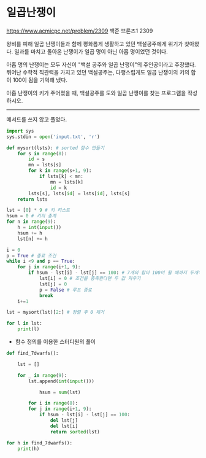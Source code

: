 # 일곱난쟁이

https://www.acmicpc.net/problem/2309
백준 브론즈1 2309

왕비를 피해 일곱 난쟁이들과 함께 평화롭게 생활하고 있던 백설공주에게 위기가 찾아왔다. 일과를 마치고 돌아온 난쟁이가 일곱 명이 아닌 아홉 명이었던 것이다.

아홉 명의 난쟁이는 모두 자신이 "백설 공주와 일곱 난쟁이"의 주인공이라고 주장했다. 뛰어난 수학적 직관력을 가지고 있던 백설공주는, 다행스럽게도 일곱 난쟁이의 키의 합이 100이 됨을 기억해 냈다.

아홉 난쟁이의 키가 주어졌을 때, 백설공주를 도와 일곱 난쟁이를 찾는 프로그램을 작성하시오.

---

메서드를 쓰지 않고 풀었다.

```python
import sys
sys.stdin = open('input.txt', 'r')

def mysort(lsts): # sorted 함수 만들기
    for s in range(8):
        id = s
        mn = lsts[s]
        for k in range(s+1, 9):
            if lsts[k] < mn:
                mn = lsts[k]
                id = k
        lsts[s], lsts[id] = lsts[id], lsts[s]
    return lsts

lst = [0] * 9 # 키 리스트
hsum = 0 # 키의 총계
for n in range(9):
    h = int(input())
    hsum += h
    lst[n] += h

i = 0
p = True # 종료 조건
while i <9 and p == True:
    for j in range(i+1, 9):
        if hsum - lst[i] - lst[j] == 100: # 7개의 합이 100이 될 때까지 두개씩 빼기
            lst[i] = 0 # 조건을 충족한다면 두 값 지우기
            lst[j] = 0
            p = False # 루프 종료
            break
    i+=1

lst = mysort(lst)[2:] # 정렬 후 0 제거

for l in lst:
    print(l)
```

* 함수 정의를 이용한 스터디원의 풀이

```python
def find_7dwarfs():

    lst = []

    for _ in range(9):
        lst.append(int(input()))

		    hsum = sum(lst)

	    for i in range(8):
        for j in range(i+1, 9):
            if hsum - lst[i] - lst[j] == 100:
                del lst[j]
                del lst[i]
                return sorted(lst)

for h in find_7dwarfs():
    print(h)
```
